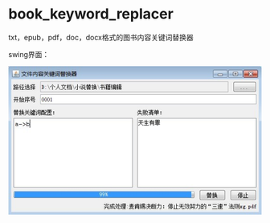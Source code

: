# book_keyword_replacer
txt，epub，pdf，doc，docx格式的图书内容关键词替换器

swing界面：

![](.\docs\imgs\Screenshot01120-1616.jpg)
